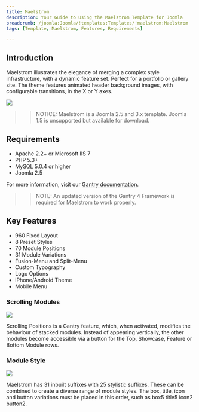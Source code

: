 ```yaml
---
title: Maelstrom
description: Your Guide to Using the Maelstrom Template for Joomla
breadcrumb: /joomla:Joomla/!templates:Templates/!maelstrom:Maelstrom
tags: [Template, Maelstrom, Features, Requirements]

---
```


Introduction
-----

Maelstrom illustrates the elegance of merging a complex style infrastructure, with a dynamic feature set. Perfect for a portfolio or gallery site. The theme features animated header background images, with configurable transitions, in the X or Y axes.

![][theme]

>> NOTICE: Maelstrom is a Joomla 2.5 and 3.x template. Joomla 1.5 is unsupported but available for download.

Requirements
-----

* Apache 2.2+ or Microsoft IIS 7
* PHP 5.3+
* MySQL 5.0.4 or higher
* Joomla 2.5

For more information, visit our [Gantry documentation][gantry].

>> NOTE: An updated version of the Gantry 4 Framework is required for Maelstrom to work properly.

Key Features
-----

* 960 Fixed Layout  
* 8 Preset Styles  
* 70 Module Positions  
* 31 Module Variations  
* Fusion-Menu and Split-Menu  
* Custom Typography  
* Logo Options  
* iPhone/Android Theme  
* Mobile Menu

### Scrolling Modules

![][scrollingmodules]

Scrolling Positions is a Gantry feature, which, when activated, modifies the behaviour of stacked modules. Instead of appearing vertically, the other modules become accessible via a button for the Top, Showcase, Feature or Bottom Module rows.

### Module Style

![][modulestyle]

Maelstrom has 31 inbuilt suffixes with 25 stylistic suffixes. These can be combined to create a diverse range of module styles. The box, title, icon and button variations must be placed in this order, such as box5 title5 icon2 button2.

[gantry]: http://www.gantry-framework.org/
[theme]: assets/maelstrom.jpeg
[scrollingmodules]: assets/scrollingmodules.jpg
[modulestyle]: assets/modulestyle.jpg
[fusion]: assets/fusion.jpg

